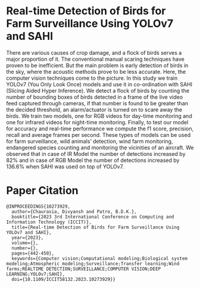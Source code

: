 # Real-time Detection of Birds for Farm Surveillance Using YOLOv7 and SAHI

There are various causes of crop damage, and a flock of birds serves a major proportion of it. The conventional manual scaring techniques have proven to be inefficient. But the main problem is early detection of birds in the sky, where the acoustic methods prove to be less accurate. Here, the computer vision techniques come to the picture. In this study we train YOLOv7 (You Only Look Once) models and use it in co-ordination with SAHI (Slicing Aided Hyper Inference). We detect a flock of birds by counting the number of bounding boxes of birds detected in a frame of the live video feed captured through cameras, if that number is found to be greater than the decided threshold, an alarm/actuator is turned on to scare away the birds. We train two models, one for RGB videos for day-time monitoring and one for infrared videos for night-time monitoring. Finally, to test our model for accuracy and real-time performance we compute the f1 score, precision, recall and average frames per second. These types of models can be used for farm surveillance, wild animals’ detection, wind farm monitoring, endangered species counting and monitoring the vicinities of an aircraft. We observed that in case of IR Model the number of detections increased by 82% and in case of RGB Model the number of detections increased by 136.6% when SAHI was used on top of YOLOv7.

# Paper Citation
```
@INPROCEEDINGS{10273929,
  author={Chaurasia, Divyansh and Patro, B.D.K.},
  booktitle={2023 3rd International Conference on Computing and Information Technology (ICCIT)}, 
  title={Real-time Detection of Birds for Farm Surveillance Using YOLOv7 and SAHI}, 
  year={2023},
  volume={},
  number={},
  pages={442-450},
  keywords={Computer vision;Computational modeling;Biological system modeling;Atmospheric modeling;Surveillance;Transfer learning;Wind farms;REALTIME DETECTION;SURVEILLANCE;COMPUTER VISION;DEEP LEARNING;YOLOv7;SAHI},
  doi={10.1109/ICCIT58132.2023.10273929}}

```
